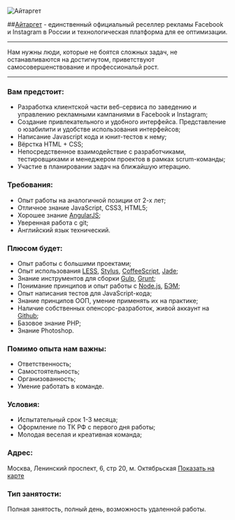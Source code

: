 ![Айтаргет](http://res.cloudinary.com/hrscywv4p/image/upload/c_limit,f_auto,h_1440,q_90,w_720/v1/91224/a2925c4e866a41fc8027e3d97347dc3e_bgz1tp.png)

##[Айтаргет](http://www.aitarget.ru/) - единственный официальный реселлер рекламы Facebook и  Instagram в России и технологическая платформа для ее оптимизации.

***

Нам нужны люди, которые не боятся сложных задач, не останавливаются на достигнутом, приветствуют самосовершенствование и профессиональй рост.

***

### Вам предстоит:

* Разработка клиентской части веб-сервиса по заведению и управлению рекламными кампаниями в Facebook и Instagram;
* Создание привлекательного и удобного интерфейса. Представление о юзабилити и удобстве использования интерфейсов;
* Написание Javascript кода и юнит-тестов к нему;
* Вёрстка HTML + CSS;
* Непосредственное взаимодействие с разработчиками, тестировщиками и менеджером проектов в рамках scrum-команды;
* Участие в планировании задач на ближайшую итерацию.

### Требования:

* Опыт работы на аналогичной позиции от 2-х лет;
* Отличное знание JavaScript, CSS3, HTML5;
* Хорошее знание [AngularJS](https://angularjs.org);
* Уверенная работа с git;
* Английский язык технический.

### Плюсом будет:

* Опыт работы с большими проектами;
* Опыт использования [LESS](http://lesscss.org/), [Stylus](https://learnboost.github.io/stylus/), [CoffeeScript](http://coffeescript.org/), [Jade](http://jade-lang.com/);
* Знание инструментов для сборки [Gulp](http://gulpjs.com/), [Grunt](http://gruntjs.com/);
* Понимание принципов и опыт работы с [Node.js](https://nodejs.org/), [БЭМ](https://ru.bem.info/);
* Опыт написания тестов для JavaScript-кода;
* Знание принципов ООП, умение применять их на практике;
* Наличие собственных опенсорс-разработок, живой аккаунт на [Github](https://github.com/aitarget);
* Базовое знание PHP;
* Знание Photoshop.

### Помимо опыта нам важны:

* Ответственность;
* Cамостоятельность;
* Организованность;
* Умение работать в команде.

### Условия:
* Испытательный срок 1-3 месяца;
* Оформление по ТК РФ с первого дня работы;
* Молодая веселая и креативная команда;

### Адрес:

Москва, Ленинский проспект, 6, стр 20, м. Октябрьская [Показать на карте](https://maps.yandex.ru/-/CVgrmZNU)

### Тип занятости:

Полная занятость, полный день, возможность удаленной работы.

